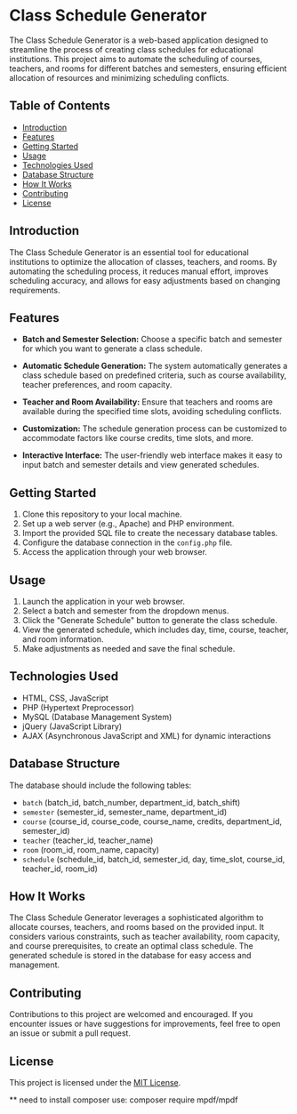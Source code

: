# Class Schedule Generator

The Class Schedule Generator is a web-based application designed to streamline the process of creating class schedules for educational institutions. This project aims to automate the scheduling of courses, teachers, and rooms for different batches and semesters, ensuring efficient allocation of resources and minimizing scheduling conflicts.

## Table of Contents

-  [Introduction](#introduction)
-  [Features](#features)
-  [Getting Started](#getting-started)
-  [Usage](#usage)
-  [Technologies Used](#technologies-used)
-  [Database Structure](#database-structure)
-  [How It Works](#how-it-works)
-  [Contributing](#contributing)
-  [License](#license)

## Introduction

The Class Schedule Generator is an essential tool for educational institutions to optimize the allocation of classes, teachers, and rooms. By automating the scheduling process, it reduces manual effort, improves scheduling accuracy, and allows for easy adjustments based on changing requirements.

## Features

-  **Batch and Semester Selection:** Choose a specific batch and semester for which you want to generate a class schedule.

-  **Automatic Schedule Generation:** The system automatically generates a class schedule based on predefined criteria, such as course availability, teacher preferences, and room capacity.

-  **Teacher and Room Availability:** Ensure that teachers and rooms are available during the specified time slots, avoiding scheduling conflicts.

-  **Customization:** The schedule generation process can be customized to accommodate factors like course credits, time slots, and more.

-  **Interactive Interface:** The user-friendly web interface makes it easy to input batch and semester details and view generated schedules.

## Getting Started

1. Clone this repository to your local machine.
2. Set up a web server (e.g., Apache) and PHP environment.
3. Import the provided SQL file to create the necessary database tables.
4. Configure the database connection in the `config.php` file.
5. Access the application through your web browser.

## Usage

1. Launch the application in your web browser.
2. Select a batch and semester from the dropdown menus.
3. Click the "Generate Schedule" button to generate the class schedule.
4. View the generated schedule, which includes day, time, course, teacher, and room information.
5. Make adjustments as needed and save the final schedule.

## Technologies Used

-  HTML, CSS, JavaScript
-  PHP (Hypertext Preprocessor)
-  MySQL (Database Management System)
-  jQuery (JavaScript Library)
-  AJAX (Asynchronous JavaScript and XML) for dynamic interactions

## Database Structure

The database should include the following tables:

-  `batch` (batch_id, batch_number, department_id, batch_shift)
-  `semester` (semester_id, semester_name, department_id)
-  `course` (course_id, course_code, course_name, credits, department_id, semester_id)
-  `teacher` (teacher_id, teacher_name)
-  `room` (room_id, room_name, capacity)
-  `schedule` (schedule_id, batch_id, semester_id, day, time_slot, course_id, teacher_id, room_id)

## How It Works

The Class Schedule Generator leverages a sophisticated algorithm to allocate courses, teachers, and rooms based on the provided input. It considers various constraints, such as teacher availability, room capacity, and course prerequisites, to create an optimal class schedule. The generated schedule is stored in the database for easy access and management.

## Contributing

Contributions to this project are welcomed and encouraged. If you encounter issues or have suggestions for improvements, feel free to open an issue or submit a pull request.

## License

This project is licensed under the [MIT License](LICENSE).

\*\* need to install composer
use: composer require mpdf/mpdf
